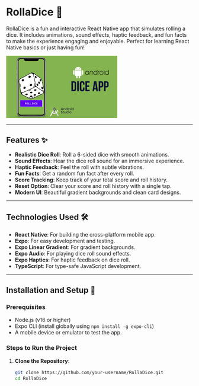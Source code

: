# RollaDice 🎲

RollaDice is a fun and interactive React Native app that simulates rolling a dice. It includes animations, sound effects, haptic feedback, and fun facts to make the experience engaging and enjoyable. Perfect for learning React Native basics or just having fun!

![RollaDice Demo](./assets/screenshot.png) <!-- Replace with your screenshot -->

---

## Features ✨

- **Realistic Dice Roll**: Roll a 6-sided dice with smooth animations.
- **Sound Effects**: Hear the dice roll sound for an immersive experience.
- **Haptic Feedback**: Feel the roll with subtle vibrations.
- **Fun Facts**: Get a random fun fact after every roll.
- **Score Tracking**: Keep track of your total score and roll history.
- **Reset Option**: Clear your score and roll history with a single tap.
- **Modern UI**: Beautiful gradient backgrounds and clean card designs.

---

## Technologies Used 🛠️

- **React Native**: For building the cross-platform mobile app.
- **Expo**: For easy development and testing.
- **Expo Linear Gradient**: For gradient backgrounds.
- **Expo Audio**: For playing dice roll sound effects.
- **Expo Haptics**: For haptic feedback on dice roll.
- **TypeScript**: For type-safe JavaScript development.

---

## Installation and Setup 🚀

### Prerequisites
- Node.js (v16 or higher)
- Expo CLI (install globally using `npm install -g expo-cli`)
- A mobile device or emulator to test the app.

### Steps to Run the Project
1. **Clone the Repository**:
   ```bash
   git clone https://github.com/your-username/RollaDice.git
   cd RollaDice
